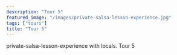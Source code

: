 ```yaml
---
description: "Tour 5"
featured_image: "/images/private-salsa-lesson-experience.jpg"
tags: ["tours"]
title: "Tour 5"
---
```


private-salsa-lesson-experience with locals.
Tour 5